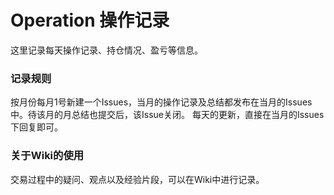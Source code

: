# Operation 操作记录
这里记录每天操作记录、持仓情况、盈亏等信息。

### 记录规则
按月份每月1号新建一个Issues，当月的操作记录及总结都发布在当月的Issues中。待该月的月总结也提交后，该Issue关闭。
每天的更新，直接在当月的Issues下回复即可。

### 关于Wiki的使用
交易过程中的疑问、观点以及经验片段，可以在Wiki中进行记录。

